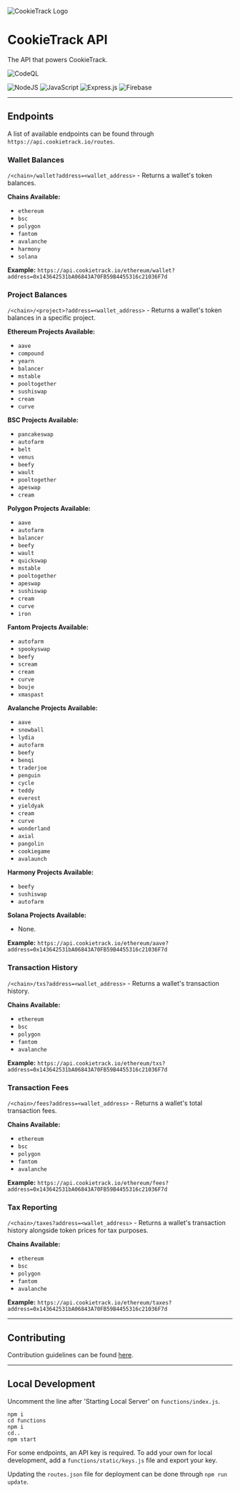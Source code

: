 ![CookieTrack Logo][logo]
# CookieTrack API

The API that powers CookieTrack.

![CodeQL](https://github.com/Ncookiez/cookietrack-api/actions/workflows/codeql-analysis.yml/badge.svg)

![NodeJS](https://img.shields.io/badge/node.js-6DA55F?style=for-the-badge&logo=node.js&logoColor=white)
![JavaScript](https://img.shields.io/badge/javascript-%23323330.svg?style=for-the-badge&logo=javascript&logoColor=%23F7DF1E)
![Express.js](https://img.shields.io/badge/express.js-%23404d59.svg?style=for-the-badge&logo=express&logoColor=%2361DAFB)
![Firebase](https://img.shields.io/badge/firebase-%23039BE5.svg?style=for-the-badge&logo=firebase)

---

## Endpoints

A list of available endpoints can be found through `https://api.cookietrack.io/routes`.

### Wallet Balances

`/<chain>/wallet?address=<wallet_address>` - Returns a wallet's token balances.

**Chains Available:**
- `ethereum`
- `bsc`
- `polygon`
- `fantom`
- `avalanche`
- `harmony`
- `solana`

**Example:**
`https://api.cookietrack.io/ethereum/wallet?address=0x143642531bA06843A70FB59B4455316c21036F7d`

### Project Balances

`/<chain>/<project>?address=<wallet_address>` - Returns a wallet's token balances in a specific project.

**Ethereum Projects Available:**
- `aave`
- `compound`
- `yearn`
- `balancer`
- `mstable`
- `pooltogether`
- `sushiswap`
- `cream`
- `curve`

**BSC Projects Available:**
- `pancakeswap`
- `autofarm`
- `belt`
- `venus`
- `beefy`
- `wault`
- `pooltogether`
- `apeswap`
- `cream`

**Polygon Projects Available:**
- `aave`
- `autofarm`
- `balancer`
- `beefy`
- `wault`
- `quickswap`
- `mstable`
- `pooltogether`
- `apeswap`
- `sushiswap`
- `cream`
- `curve`
- `iron`

**Fantom Projects Available:**
- `autofarm`
- `spookyswap`
- `beefy`
- `scream`
- `cream`
- `curve`
- `bouje`
- `xmaspast`

**Avalanche Projects Available:**
- `aave`
- `snowball`
- `lydia`
- `autofarm`
- `beefy`
- `benqi`
- `traderjoe`
- `penguin`
- `cycle`
- `teddy`
- `everest`
- `yieldyak`
- `cream`
- `curve`
- `wonderland`
- `axial`
- `pangolin`
- `cookiegame`
- `avalaunch`

**Harmony Projects Available:**
- `beefy`
- `sushiswap`
- `autofarm`

**Solana Projects Available:**
- None.

**Example:**
`https://api.cookietrack.io/ethereum/aave?address=0x143642531bA06843A70FB59B4455316c21036F7d`

### Transaction History

`/<chain>/txs?address=<wallet_address>` - Returns a wallet's transaction history.

**Chains Available:**
- `ethereum`
- `bsc`
- `polygon`
- `fantom`
- `avalanche`

**Example:**
`https://api.cookietrack.io/ethereum/txs?address=0x143642531bA06843A70FB59B4455316c21036F7d`

### Transaction Fees

`/<chain>/fees?address=<wallet_address>` - Returns a wallet's total transaction fees.

**Chains Available:**
- `ethereum`
- `bsc`
- `polygon`
- `fantom`
- `avalanche`

**Example:**
`https://api.cookietrack.io/ethereum/fees?address=0x143642531bA06843A70FB59B4455316c21036F7d`

### Tax Reporting

`/<chain>/taxes?address=<wallet_address>` - Returns a wallet's transaction history alongside token prices for tax purposes.

**Chains Available:**
- `ethereum`
- `bsc`
- `polygon`
- `fantom`
- `avalanche`

**Example:**
`https://api.cookietrack.io/ethereum/taxes?address=0x143642531bA06843A70FB59B4455316c21036F7d`

---

## Contributing

Contribution guidelines can be found [here](CONTRIBUTING.md).

---

## Local Development

Uncomment the line after 'Starting Local Server' on `functions/index.js`.

```
npm i
cd functions
npm i
cd..
npm start
```

For some endpoints, an API key is required. To add your own for local development, add a `functions/static/keys.js` file and export your key.

Updating the `routes.json` file for deployment can be done through `npm run update`.

[logo]: https://github.com/Ncookiez/cookietrack-api/blob/master/favicon.svg "CookieTrack"
